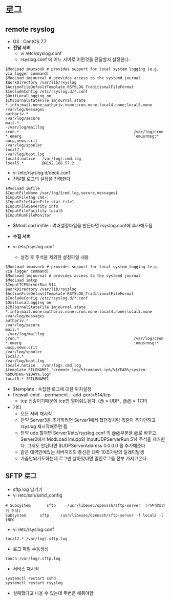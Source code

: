 # 로그
## remote rsyslog
* OS : CentOS 7.7
* **전달 서버**
  * vi /etc/rsyslog.conf
  * rsyslog.conf 에 어느 서버로 어떤것을 전달할지 설정한다.
```
$ModLoad imuxsock # provides support for local system logging (e.g. via logger command)
$ModLoad imjournal # provides access to the systemd journal
$WorkDirectory /var/lib/rsyslog
$ActionFileDefaultTemplate RSYSLOG_TraditionalFileFormat
$IncludeConfig /etc/rsyslog.d/*.conf
$OmitLocalLogging on
$IMJournalStateFile imjournal.state
*.info;mail.none;authpriv.none;cron.none;local4.none;local5.none                /var/log/messages
authpriv.*                                              /var/log/secure
mail.*                                                  -/var/log/maillog
cron.*                                                  /var/log/cron
*.emerg                                                 :omusrmsg:*
uucp,news.crit                                          /var/log/spooler
local7.*                                                /var/log/boot.log
local4.notice   /var/log/.cmd.log
local5.*        @@192.168.57.2
```
  * vi /etc/rsyslog.d/deok.conf
  * 전달할 로그의 설정을 진행한다
```
$ModLoad imfile
$InputFileName /var/log/{cmd.log,secure,messages}
$InputFileTag cmd-:
$InputFileStateFile stat-file1
$InputFileSeverity info
$InputFileFacility local5
$InputRunFileMonitor
```
* $ModLoad imfile : 여러설정파일을 만든다면 rsyslog.conf에 추가해도됨
 
* **수집 서버**
* vi /etc/rsyslog.conf
  * 설정 후 주석을 제외한 설정파일 내용
```
$ModLoad imuxsock # provides support for local system logging (e.g. via logger command)
$ModLoad imjournal # provides access to the systemd journal
$ModLoad imtcp
$InputTCPServerRun 514
$WorkDirectory /var/lib/rsyslog
$ActionFileDefaultTemplate RSYSLOG_TraditionalFileFormat
$IncludeConfig /etc/rsyslog.d/*.conf
$OmitLocalLogging on
$IMJournalStateFile imjournal.state
*.info;mail.none;authpriv.none;cron.none;local4.none;local5.none                /var/log/messages
authpriv.*                                              /var/log/secure
mail.*                                                  -/var/log/maillog
cron.*                                                  /var/log/cron
*.emerg                                                 :omusrmsg:*
uucp,news.crit                                          /var/log/spooler
local7.*                                                /var/log/boot.log
local4.notice   /var/log/.cmd.log
$template FILENAME1,"/remote_log/%fromhost-ip%/%$YEAR%/system-%$MONTH%-%$DAY%.log"
local5.* ?FILENAME1
```
* $template : 수집한 로그에 대한 위치설정
* firewall-cmd --permanent --add-port=514/tcp
  * tcp 전송이기때문에 tcp만 열어줘도된다. (@ = UDP , @@ = TCP)
* 기타
  * 모든 서버 재시작
  * 만약 Server3을 추가하려면 Server1에서 했던것처럼 똑같이 추가만하고 rsyslog 재시작해주면 됨
  * 만약 udp 할꺼면 Server1/etc/rsyslog.conf 의 @@부분을 @로 바꾸고 Server2에서 ModLoad imudp와 InputUDPServerRun 514 주석을 제거한다. 그래도 안된다면 $UDPServerAddress 0.0.0.0 를 추가해준다
  * 같은 대역안에있는 서버끼리의 통신은 대략 10초가량의 딜레이발생
  * 가끔안되기도하는데 로그만 살아있다면 밀린로그들 전부 가지고온다.


## SFTP 로그
* sftp log 남기기
* vi /etc/ssh/sshd_config
```
# Subsystem       sftp     /usr/libexec/openssh/sftp-server  (기존에있던거 주석)
Subsystem      sftp     /usr/libexec/openssh/sftp-server -f local2 -l INFO
```
* vi /etc/rsyslog.conf
```
local2.* /var/log/.sftp.log
```
* 로그 파일 수동생성
```
touch /var/log/.sftp.log
```		 
* 서비스 재시작
```
systemctl restart sshd
systemctl restart rsyslog
```
* 실패했다고 나올 수 있는데 두번은 해줘야함
